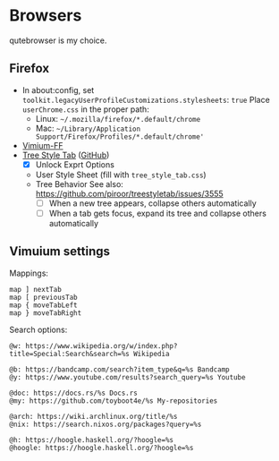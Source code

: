 # Browsers

qutebrowser is my choice.

## Firefox

- In about:config, set `toolkit.legacyUserProfileCustomizations.stylesheets`: `true`
  Place `userChrome.css` in the proper path:
  - Linux: `~/.mozilla/firefox/*.default/chrome`
  - Mac: `~/Library/Application Support/Firefox/Profiles/*.default/chrome'`
- [Vimium-FF](https://addons.mozilla.org/ja/firefox/addon/vimium-ff/)
- [Tree Style Tab](https://addons.mozilla.org/ja/firefox/addon/tree-style-tab/) ([GitHub](https://github.com/piroor/treestyletab))
  - [x] Unlock Exprt Options
  - User Style Sheet (fill with `tree_style_tab.css`)
  - Tree Behavior
    See also: https://github.com/piroor/treestyletab/issues/3555
    - [ ] When a new tree appears, collapse others automatically
    - [ ] When a tab gets focus, expand its tree and collapse others automatically

## Vimuium settings

Mappings:

```
map ] nextTab
map [ previousTab
map { moveTabLeft
map } moveTabRight
```

Search options:

```
@w: https://www.wikipedia.org/w/index.php?title=Special:Search&search=%s Wikipedia

@b: https://bandcamp.com/search?item_type&q=%s Bandcamp
@y: https://www.youtube.com/results?search_query=%s Youtube

@doc: https://docs.rs/%s Docs.rs
@my: https://github.com/toyboot4e/%s My-repositories

@arch: https://wiki.archlinux.org/title/%s
@nix: https://search.nixos.org/packages?query=%s

@h: https://hoogle.haskell.org/?hoogle=%s
@hoogle: https://hoogle.haskell.org/?hoogle=%s
```


